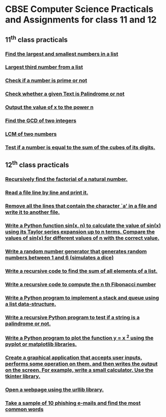 # CBSE Computer Science Practicals and Assignments for class 11 and 12

## 11<sup>th</sup> class practicals
### [Find the largest and smallest numbers in a list](https://github.com/WolfSekhar/cbse-computer-science-assignement/blob/main/11th_class/A1.py)
### [Largest third number from a list](https://github.com/WolfSekhar/cbse-computer-science-assignement/blob/main/11th_class/A2.py)
### [Check if a number is prime or not](https://github.com/WolfSekhar/cbse-computer-science-assignement/blob/main/11th_class/A3.py)
### [Check whether a given Text is Palindrome or not](https://github.com/WolfSekhar/cbse-computer-science-assignement/blob/main/11th_class/A4.py)
### [Output the value of x to the power n](https://github.com/WolfSekhar/cbse-computer-science-assignement/blob/main/11th_class/A5.py#L4)
### [Find the GCD of two integers](https://github.com/WolfSekhar/cbse-computer-science-assignement/blob/main/11th_class/A6.py)
### [LCM of two numbers](https://github.com/WolfSekhar/cbse-computer-science-assignement/blob/main/11th_class/A7.py)
### [Test if a number is equal to the sum of the cubes of its digits.](https://github.com/WolfSekhar/cbse-computer-science-assignement/blob/main/11th_class/A8.py)

## 12<sup>th</sup> class practicals
### [Recursively find the factorial of a natural number.](https://github.com/WolfSekhar/cbse-computer-science-assignement/blob/main/12th_class/A1.py)
### [Read a file line by line and print it.](https://github.com/WolfSekhar/cbse-computer-science-assignement/blob/main/12th_class/A2.py)
### [Remove all the lines that contain the character \`a' in a file and write it to another file.](https://github.com/WolfSekhar/cbse-computer-science-assignement/blob/main/12th_class/A3.py)
### [Write a Python function sin(x, n) to calculate the value of sin(x) using its Taylor series expansion up to n terms. Compare the values of sin(x) for different values of n with the correct value.](https://github.com/WolfSekhar/cbse-computer-science-assignement/blob/main/12th_class/A4.py)
### [Write a random number generator that generates random numbers between 1 and 6 (simulates a dice)](https://github.com/WolfSekhar/cbse-computer-science-assignement/blob/main/12th_class/A5.py)
### [Write a recursive code to find the sum of all elements of a list.](https://github.com/WolfSekhar/cbse-computer-science-assignement/blob/main/12th_class/A6.py)
### [Write a recursive code to compute the n th Fibonacci number](https://github.com/WolfSekhar/cbse-computer-science-assignement/blob/main/12th_class/A7.py)
### [Write a Python program to implement a stack and queue using a list data-structure.](https://github.com/WolfSekhar/cbse-computer-science-assignement/blob/main/12th_class/A8.py)
### [Write a recursive Python program to test if a string is a palindrome or not.](https://github.com/WolfSekhar/cbse-computer-science-assignement/blob/main/12th_class/A9.py)
### [Write a Python program to plot the function y = x <sup>2</sup> using the pyplot or matplotlib libraries.](https://github.com/WolfSekhar/cbse-computer-science-assignement/blob/main/12th_class/A10.py)
### [Create a graphical application that accepts user inputs, performs some operation on them, and then writes the output on the screen. For example, write a small calculator. Use the tkinter library.](https://github.com/WolfSekhar/cbse-computer-science-assignement/blob/main/12th_class/A11.py)
### [Open a webpage using the urllib library.](https://github.com/WolfSekhar/cbse-computer-science-assignement/blob/main/12th_class/A12.py)
### [Take a sample of 10 phishing e-mails and find the most common words](https://github.com/WolfSekhar/cbse-computer-science-assignement/blob/main/12th_class/A14.py)
